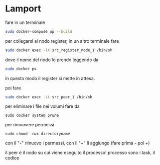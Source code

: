 # Lamport

fare in un terminale
``` sh
sudo docker-compose up --build
```

per collegarsi al nodo register, in un altro terminale fare
``` sh
sudo docker exec -it src_register_node_1 /bin/sh
```
dove il nome del nodo lo prendo leggendo da
``` sh
sudo docker ps
```
in questo modo il register si mette in attesa.


poi fare
``` sh
sudo docker exec -it src_peer_1 /bin/sh
``` 

per eliminare i file nei volumi fare da 
``` 
sudo docker system prune
``` 

per rimuovere permessi
``` 
sudo chmod -rwx directoryname
``` 
con il "-" rimuovo i permessi, con il "+" li aggiungo (fare prima - poi +)

il peer è il nodo su cui viene eseguito il processo! processo sono i task, il codice